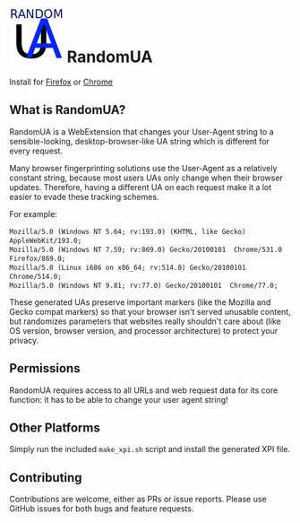 ![RandomUA Logo](addon/icons/randomua-96.png)
RandomUA
========

Install for [Firefox](https://addons.mozilla.org/en-US/firefox/addon/randomua/) or [Chrome](https://chrome.google.com/webstore/detail/randomua/hjnnbhmaakbibdndnmjbkppmfjoejadg)

## What is RandomUA?
RandomUA is a WebExtension that changes your User-Agent string to a sensible-looking, desktop-browser-like UA string which is different for every request.

Many browser fingerprinting solutions use the User-Agent as a relatively constant string, because most users UAs only change when their browser updates. Therefore, having a different UA on each request make it a lot easier to evade these tracking schemes.

For example:

```
Mozilla/5.0 (Windows NT 5.64; rv:193.0) (KHTML, like Gecko)  AppleWebKit/193.0;
Mozilla/5.0 (Windows NT 7.59; rv:869.0) Gecko/20100101  Chrome/531.0 Firefox/869.0;
Mozilla/5.0 (Linux i686 on x86_64; rv:514.0) Gecko/20100101  Chrome/514.0;
Mozilla/5.0 (Windows NT 9.81; rv:77.0) Gecko/20100101  Chrome/77.0;
```

These generated UAs preserve important markers (like the Mozilla and Gecko compat markers) so that your browser isn't served unusable content, but randomizes parameters that websites really shouldn't care about (like OS version, browser version, and processor architecture) to protect your privacy.

## Permissions

RandomUA requires access to all URLs and web request data for its core function: it has to be able to change your user agent string!

## Other Platforms

Simply run the included `make_xpi.sh` script and install the generated XPI file.

## Contributing 

Contributions are welcome, either as PRs or issue reports. Please use GitHub issues for both bugs and feature requests.
